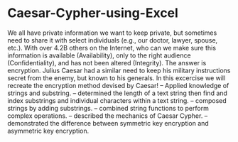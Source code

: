 # Caesar-Cypher-using-Excel
We all have private information we want to keep
private, but sometimes need to share it with select individuals
(e.g., our doctor, lawyer, spouse, etc.). With over 4.2B others
on the Internet, who can we make sure this information is
available (Availability), only to the right audience
(Confidentiality), and has not been altered (Integrity).
The answer is encryption.
Julius Caesar had a similar need to keep his military
instructions secret from the enemy, but known to his
generals. In this excercise we will recreate the encryption method
devised by Caesar!
– Applied knowledge of strings and substring.
– determined the length of a text string then find and index
substrings and individual characters within a text string.
– composed strings by adding substrings.
– combined string functions to perform complex operations.
– described the mechanics of Caesar Cypher.
– demonstrated the difference between symmetric key
encryption and asymmetric key encryption.
